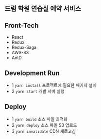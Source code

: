 ## 드럼 학원 연습실 예약 서비스

## Front-Tech
- React
- Redux
- Redux-Saga
- AWS-S3
- AntD

## Development Run
- 1 `yarn install` 프로젝트에 필요한 패키지 설치
- 2 `yarn start` 개발 서버 실행

## Deploy
- 1 `yarn build` 소스 파일 최적화
- 2 `yarn deploy` 소스 파일 S3 업로드
- 3 `yarn invalidate` CDN 새로고침